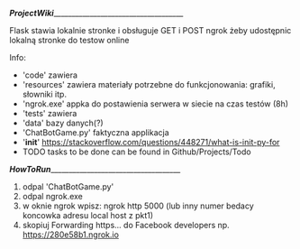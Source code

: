 ___ProjectWiki_______________________________________

Flask    stawia lokalnie stronke i obsługuje GET i POST
ngrok    żeby udostępnic lokalną stronke do testow online

Info:
- 'code'			zawiera
- 'resources'		zawiera materiały potrzebne do funkcjonowania: grafiki, słowniki itp.
-	'ngrok.exe'	appka do postawienia serwera w siecie na czas testów (8h)
- 'tests'			zawiera
- 'data'			bazy danych(?)
- 'ChatBotGame.py'	faktyczna applikacja
- '__init__'		https://stackoverflow.com/questions/448271/what-is-init-py-for
- TODO			tasks to be done can be found in Github/Projects/Todo


___HowToRun_______________________________________
1. odpal 'ChatBotGame.py'
2. odpal ngrok.exe
3. w oknie ngrok wpisz: ngrok http 5000
   (lub inny numer bedacy koncowka adresu local host z pkt1)
4. skopiuj Forwarding https... do Facebook developers
   np. https://280e58b1.ngrok.io
